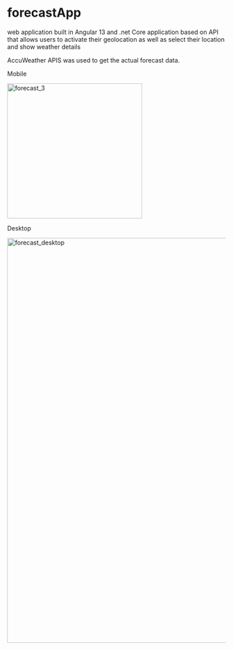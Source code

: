 # forecastApp

web application built in Angular 13 and .net Core application based on API that allows users to activate their geolocation as well as select their location and show weather details

AccuWeather APIS was used to get the actual forecast data.

Mobile

<img width="311" alt="forecast_3" src="https://user-images.githubusercontent.com/22941238/162660331-e7530739-7192-4a51-b470-38d4be3f1de3.PNG">

Desktop

<img width="933" alt="forecast_desktop" src="https://user-images.githubusercontent.com/22941238/162660379-3be9e1a4-94a2-450f-8bcb-89eac1bdc1a4.PNG">
